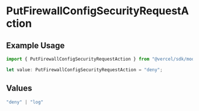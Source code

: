 # PutFirewallConfigSecurityRequestAction

## Example Usage

```typescript
import { PutFirewallConfigSecurityRequestAction } from "@vercel/sdk/models/operations/putfirewallconfig.js";

let value: PutFirewallConfigSecurityRequestAction = "deny";
```

## Values

```typescript
"deny" | "log"
```
